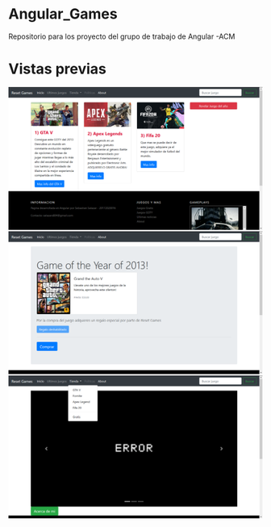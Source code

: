# Angular_Games
Repositorio para los proyecto del grupo de trabajo de Angular -ACM

# Vistas previas
![Estructura](https://github.com/SebSalazar/Angular_Games/blob/master/Angular1.png)
![Estructura](https://github.com/SebSalazar/Angular_Games/blob/master/Angular2.png)
![Estructura](https://github.com/SebSalazar/Angular_Games/blob/master/Angular3.png)
